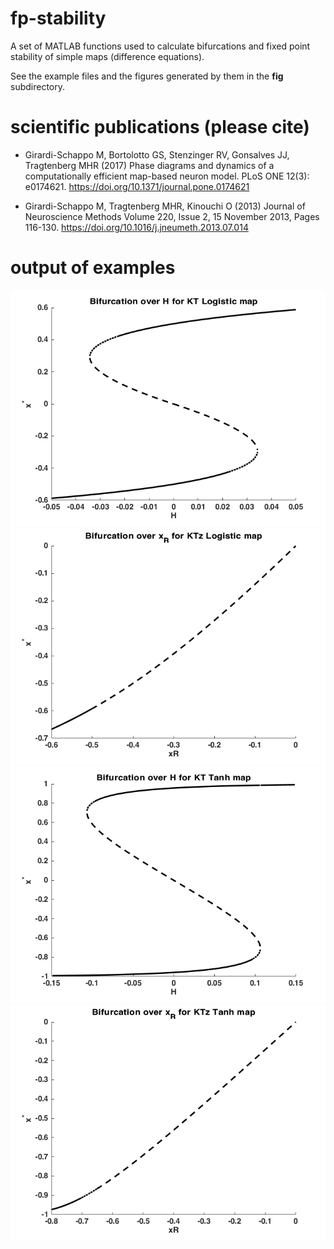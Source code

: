 # fp-stability
A set of MATLAB functions used to calculate bifurcations and fixed point stability of simple maps (difference equations).

See the example files and the figures generated by them in the **fig** subdirectory.

# scientific publications (please cite)

* Girardi-Schappo M, Bortolotto GS, Stenzinger RV, Gonsalves JJ, Tragtenberg MHR (2017) Phase diagrams and dynamics of a computationally efficient map-based neuron model. PLoS ONE 12(3): e0174621. https://doi.org/10.1371/journal.pone.0174621

* Girardi-Schappo M, Tragtenberg MHR, Kinouchi O (2013) Journal of Neuroscience Methods Volume 220, Issue 2, 15 November 2013, Pages 116-130. https://doi.org/10.1016/j.jneumeth.2013.07.014

# output of examples
![KTLog bifurcation over H](/fig/ktlog_bif_H.png)
![KTzLog bifurcation over xR](/fig/ktzlog_bif_xR.png)
![KTTanh bifurcation over H](/fig/kttanh_bif_H.png)
![KTzTanh bifurcation over xR](/fig/ktztanh_bif_xR.png)
